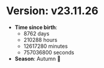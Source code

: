 # Version: v23.11.26
- **Time since birth**:
  - 8762 days
  - 210288 hours
  - 12617280 minutes
  - 757036800 seconds
- **Season**: Autumn 🍁
